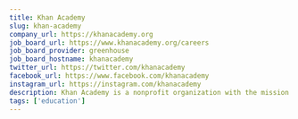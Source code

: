 ```yaml
---
title: Khan Academy
slug: khan-academy
company_url: https://khanacademy.org
job_board_url: https://www.khanacademy.org/careers
job_board_provider: greenhouse
job_board_hostname: khanacademy
twitter_url: https://twitter.com/khanacademy
facebook_url: https://www.facebook.com/khanacademy
instagram_url: https://instagram.com/khanacademy
description: Khan Academy is a nonprofit organization with the mission of providing a free, world-class education for anyone, anywhere.
tags: ['education']
---
```

